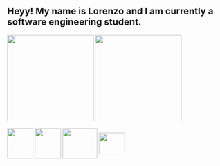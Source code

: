## Heyy! My name is Lorenzo and I am currently a software engineering student.

<div> 
<a href="https://github.com/LoPedrozo">
<img height="200" align="left" src="https://github-readme-stats.vercel.app/api?username=LoPedrozo&rank_icon=github&theme=highcontrast&show_icons=true">
</a>
<a href="https://github.com/LoPedrozo">
<img height="200"  align="center" src="https://github-readme-stats.vercel.app/api/top-langs/?username=LoPedrozo&layout=compact&theme=highcontrast">
<a/>
<div/> 

<div style="display: inline_block"> <br>
     
<img align="center" alt="" height="70" width="60" src="https://cdn.jsdelivr.net/gh/devicons/devicon@latest/icons/html5/html5-plain-wordmark.svg">
<img align="center" alt="" height="70" width="60" src="https://cdn.jsdelivr.net/gh/devicons/devicon@latest/icons/css3/css3-plain-wordmark.svg">
<img align="center" alt="" height="70" width="80" src="https://cdn.jsdelivr.net/gh/devicons/devicon@latest/icons/java/java-original-wordmark.svg">
<img align="center" alt="" height="50" width="60" src="https://cdn.jsdelivr.net/gh/devicons/devicon@latest/icons/javascript/javascript-plain.svg">

</div>
   
##
